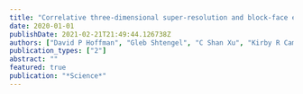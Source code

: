 ```yaml
---
title: "Correlative three-dimensional super-resolution and block-face electron microscopy of whole vitreously frozen cells"
date: 2020-01-01
publishDate: 2021-02-21T21:49:44.126738Z
authors: ["David P Hoffman", "Gleb Shtengel", "C Shan Xu", "Kirby R Campbell", "Melanie Freeman", "Lei Wang", "Daniel E Milkie", "H Amalia Pasolli", "Nirmala Iyer", "John A Bogovic", " others"]
publication_types: ["2"]
abstract: ""
featured: true
publication: "*Science*"
---
```


